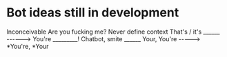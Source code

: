 # Bot ideas still in development

Inconceivable
Are you fucking me?
Never define context
That's / it's ______ ------> You're _________!
Chatbot, smite ______
Your, You're -----> *You're, *Your
